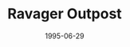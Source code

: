 ---
mission_id: ravager
editorsChoice:
title: "Ravager Outpost"
authors: 
    - "Rick Schmidt"
date: 1995-06-29
filename: "ravage15.zip"
description: "On your way back to regroup with the Rebels after stealing the Death Star plans you are captured by Boba Fett. He hands you over to the Imperials who in turn transport you to Ravager Outpost to await execution via Kell Dragon for crimes against the Empire. Your job is to somehow avoid certain death, make your way into the outpost to recover the plans and then find your way to your ship to escape."
cover: "ravager.png"
levelReplaced:	JABSHIP
difficulty: yes
bm:	no
fme: no
wax: no
three_do: yes
voc: yes
gmd: no
vue: no
lfd: no
base: "New level from scratch" 
editors: "DFUSE 1.00"

---